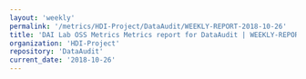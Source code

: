 ```yaml
---
layout: 'weekly'
permalink: '/metrics/HDI-Project/DataAudit/WEEKLY-REPORT-2018-10-26'
title: 'DAI Lab OSS Metrics Metrics report for DataAudit | WEEKLY-REPORT-2018-10-26'
organization: 'HDI-Project'
repository: 'DataAudit'
current_date: '2018-10-26'
---
```

